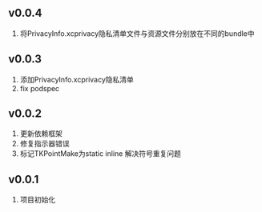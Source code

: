 ## v0.0.4
1. 将PrivacyInfo.xcprivacy隐私清单文件与资源文件分别放在不同的bundle中


## v0.0.3
1. 添加PrivacyInfo.xcprivacy隐私清单
2. fix podspec


## v0.0.2
1. 更新依赖框架
2. 修复指示器错误
3. 标记TKPointMake为static inline 解决符号重复问题

## v0.0.1
1. 项目初始化